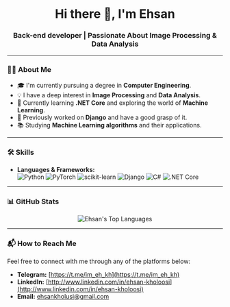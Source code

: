 <div align="center">
  <h1>Hi there 👋, I'm Ehsan</h1>
  <h3>Back-end developer | Passionate About Image Processing & Data Analysis</h3>
</div>

---

### 👨‍💻 About Me
- 🎓 I'm currently pursuing a degree in **Computer Engineering**.  
- 💡 I have a deep interest in **Image Processing** and **Data Analysis**.  
- 🌱 Currently learning **.NET Core** and exploring the world of **Machine Learning**.  
- 🐍 Previously worked on **Django** and have a good grasp of it.  
- 📚 Studying **Machine Learning algorithms** and their applications.  

---

### 🛠️ Skills
- **Languages & Frameworks:**  
![Python](https://img.shields.io/badge/Python-3776AB?style=for-the-badge&logo=python&logoColor=white)
![PyTorch](https://img.shields.io/badge/PyTorch-EE4C2C?style=for-the-badge&logo=pytorch&logoColor=white)
![scikit-learn](https://img.shields.io/badge/scikit--learn-F7931E?style=for-the-badge&logo=scikit-learn&logoColor=white)
![Django](https://img.shields.io/badge/Django-092E20?style=for-the-badge&logo=django&logoColor=white)
![C#](https://img.shields.io/badge/C%23-239120?style=for-the-badge&logo=csharp&logoColor=white)
![.NET Core](https://img.shields.io/badge/.NET_Core-512BD4?style=for-the-badge&logo=dotnet&logoColor=white)

---

### 📊 GitHub Stats
<div align="center">
  <img src="https://github-readme-stats.vercel.app/api/top-langs/?username=ehsan-004&layout=compact&theme=radical" alt="Ehsan's Top Languages" />
</div>

---

### 📬 How to Reach Me
Feel free to connect with me through any of the platforms below:

- **Telegram:** [https://t.me/im_eh_kh](https://t.me/im_eh_kh)  
- **LinkedIn:** [http://www.linkedin.com/in/ehsan-kholoosi](http://www.linkedin.com/in/ehsan-kholoosi)  
- **Email:** [ehsankholusi@gmail.com](mailto:ehsankholusi@gmail.com)
